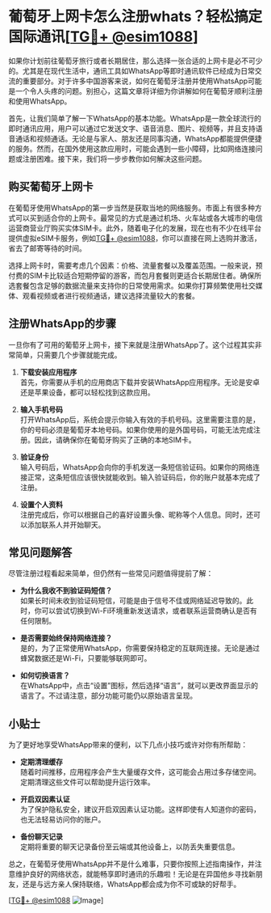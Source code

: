 # 葡萄牙上网卡怎么注册whats？轻松搞定国际通讯[[TG💪+ @esim1088](https://t.me/s/esim1088)]

如果你计划前往葡萄牙旅行或者长期居住，那么选择一张合适的上网卡是必不可少的。尤其是在现代生活中，通讯工具如WhatsApp等即时通讯软件已经成为日常交流的重要部分。对于许多中国游客来说，如何在葡萄牙注册并使用WhatsApp可能是一个令人头疼的问题。别担心，这篇文章将详细为你讲解如何在葡萄牙顺利注册和使用WhatsApp。

首先，让我们简单了解一下WhatsApp的基本功能。WhatsApp是一款全球流行的即时通讯应用，用户可以通过它发送文字、语音消息、图片、视频等，并且支持语音通话和视频通话。无论是与家人、朋友还是同事沟通，WhatsApp都能提供便捷的服务。然而，在国外使用这款应用时，可能会遇到一些小障碍，比如网络连接问题或注册困难。接下来，我们将一步步教你如何解决这些问题。

## 购买葡萄牙上网卡

在葡萄牙使用WhatsApp的第一步当然是获取当地的网络服务。市面上有很多种方式可以买到适合你的上网卡。最常见的方式是通过机场、火车站或各大城市的电信运营商营业厅购买实体SIM卡。此外，随着电子化的发展，现在也有不少在线平台提供虚拟eSIM卡服务，例如[TG💪+ @esim1088](https://t.me/s/esim1088)，你可以直接在网上选购并激活，省去了邮寄等待的时间。

选择上网卡时，需要考虑几个因素：价格、流量套餐以及覆盖范围。一般来说，预付费的SIM卡比较适合短期停留的游客，而包月套餐则更适合长期居住者。确保所选套餐包含足够的数据流量来支持你的日常使用需求。如果你打算频繁使用社交媒体、观看视频或者进行视频通话，建议选择流量较大的套餐。

## 注册WhatsApp的步骤

一旦你有了可用的葡萄牙上网卡，接下来就是注册WhatsApp了。这个过程其实非常简单，只需要几个步骤就能完成。

1. **下载安装应用程序**  
   首先，你需要从手机的应用商店下载并安装WhatsApp应用程序。无论是安卓还是苹果设备，都可以轻松找到这款应用。

2. **输入手机号码**  
   打开WhatsApp后，系统会提示你输入有效的手机号码。这里需要注意的是，你的号码必须是葡萄牙本地号码。如果你使用的是外国号码，可能无法完成注册。因此，请确保你在葡萄牙购买了正确的本地SIM卡。

3. **验证身份**  
   输入号码后，WhatsApp会向你的手机发送一条短信验证码。如果你的网络连接正常，这条短信应该很快就能收到。输入验证码后，你的账户就基本完成了注册。

4. **设置个人资料**  
   注册完成后，你可以根据自己的喜好设置头像、昵称等个人信息。同时，还可以添加联系人并开始聊天。

## 常见问题解答

尽管注册过程看起来简单，但仍然有一些常见问题值得提前了解：

- **为什么我收不到验证码短信？**  
  如果长时间未收到验证码短信，可能是由于信号不佳或网络延迟导致的。此时，你可以尝试切换到Wi-Fi环境重新发送请求，或者联系运营商确认是否有任何限制。

- **是否需要始终保持网络连接？**  
  是的，为了正常使用WhatsApp，你需要保持稳定的互联网连接。无论是通过蜂窝数据还是Wi-Fi，只要能够联网即可。

- **如何切换语言？**  
  在WhatsApp中，点击“设置”图标，然后选择“语言”，就可以更改界面显示的语言了。不过请注意，部分功能可能仍以原始语言呈现。

## 小贴士

为了更好地享受WhatsApp带来的便利，以下几点小技巧或许对你有所帮助：

- **定期清理缓存**  
  随着时间推移，应用程序会产生大量缓存文件，这可能会占用过多存储空间。定期清理这些文件可以帮助提升运行效率。

- **开启双因素认证**  
  为了保护隐私安全，建议开启双因素认证功能。这样即使有人知道你的密码，也无法轻易访问你的账户。

- **备份聊天记录**  
  定期将重要的聊天记录备份至云端或其他设备上，以防丢失重要信息。

总之，在葡萄牙使用WhatsApp并不是什么难事，只要你按照上述指南操作，并注意维护良好的网络状态，就能畅享即时通讯的乐趣啦！无论是在异国他乡寻找新朋友，还是与远方亲人保持联络，WhatsApp都会成为你不可或缺的好帮手。

[[TG💪+ @esim1088](https://t.me/s/esim1088) ![Image](https://i.postimg.cc/4NQfJmqS/Snipaste-2025-05-13-00-14-12.png)]